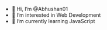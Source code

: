 - 👋 Hi, I’m @Abhushan01
- 👀 I’m interested in Web Development
- 🌱 I’m currently learning JavaScript

<!---- 📫 How to reach me


Abhushan01/Abhushan01 is a ✨ special ✨ repository because its `README.md` (this file) appears on your GitHub profile.
You can click the Preview link to take a look at your changes.
--->
